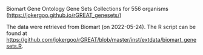 

Biomart Gene Ontology Gene Sets Collections for 556 organisms (https://jokergoo.github.io/rGREAT_genesets/)


The data were retrieved from Biomart (on 2022-05-24). The R script can be found at https://github.com/jokergoo/rGREAT/blob/master/inst/extdata/biomart_genesets.R.



